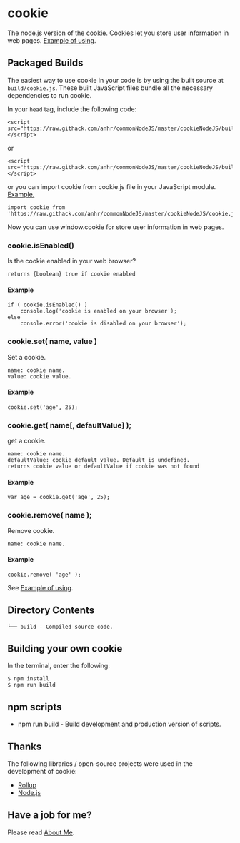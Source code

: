 ﻿# cookie
The node.js version of the [cookie](https://www.w3schools.com/js/js_cookies.asp).
Cookies let you store user information in web pages.
[Example of using](https://raw.githack.com/anhr/commonNodeJS/master/cookieNodeJS/Examples/index.html).

## Packaged Builds
The easiest way to use cookie in your code is by using the built source at `build/cookie.js`.
These built JavaScript files bundle all the necessary dependencies to run cookie.

In your `head` tag, include the following code:
```
<script src="https://raw.githack.com/anhr/commonNodeJS/master/cookieNodeJS/build/cookie.js"></script>
```
or
```
<script src="https://raw.githack.com/anhr/commonNodeJS/master/cookieNodeJS/build/cookie.min.js"></script>
```
or you can import cookie from cookie.js file in your JavaScript module. [Example.](https://raw.githack.com/anhr/myThreejs/master/Examples/html/)
```
import cookie from 'https://raw.githack.com/anhr/commonNodeJS/master/cookieNodeJS/cookie.js';
```

Now you can use window.cookie for store user information in web pages.

### cookie.isEnabled()

Is the cookie enabled in your web browser?

	returns {boolean} true if cookie enabled

#### Example
```
if ( cookie.isEnabled() )
	console.log('cookie is enabled on your browser');
else
	console.error('cookie is disabled on your browser');
```

### cookie.set( name, value )

Set a cookie.

	name: cookie name.
	value: cookie value.

#### Example
```
cookie.set('age', 25);
```

### cookie.get( name[, defaultValue] );

get a cookie.

	name: cookie name.
	defaultValue: cookie default value. Default is undefined.
	returns cookie value or defaultValue if cookie was not found

#### Example
```
var age = cookie.get('age', 25);
```

### cookie.remove( name );

Remove cookie.

	name: cookie name.

#### Example
```
cookie.remove( 'age' );
```

See [Example of using](https://raw.githack.com/anhr/cookieNodeJS/master/).

## Directory Contents

```
└── build - Compiled source code.
```

## Building your own cookie

In the terminal, enter the following:

```
$ npm install
$ npm run build
```

## npm scripts

- npm run build - Build development and production version of scripts.

## Thanks
The following libraries / open-source projects were used in the development of cookie:
 * [Rollup](https://rollupjs.org)
 * [Node.js](http://nodejs.org/)

 ## Have a job for me?
Please read [About Me](https://anhr.github.io/AboutMe/).
